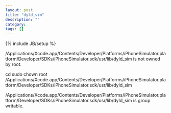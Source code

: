 ```yaml
---
layout: post
title: "dyld_sim"
description: ""
category: 
tags: []
---
```

{% include JB/setup %}

/Applications/Xcode.app/Contents/Developer/Platforms/iPhoneSimulator.platform/Developer/SDKs/iPhoneSimulator.sdk/usr/lib/dyld_sim is not owned by root.

cd sudo chown root /Applications/Xcode.app/Contents/Developer/Platforms/iPhoneSimulator.platform/Developer/SDKs/iPhoneSimulator.sdk/usr/lib/dyld_sim


/Applications/Xcode.app/Contents/Developer/Platforms/iPhoneSimulator.platform/Developer/SDKs/iPhoneSimulator.sdk/usr/lib/dyld_sim is group writable.